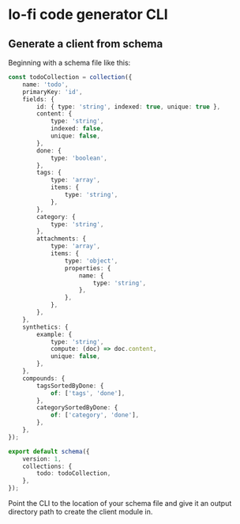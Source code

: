 # lo-fi code generator CLI

## Generate a client from schema

Beginning with a schema file like this:

```ts
const todoCollection = collection({
	name: 'todo',
	primaryKey: 'id',
	fields: {
		id: { type: 'string', indexed: true, unique: true },
		content: {
			type: 'string',
			indexed: false,
			unique: false,
		},
		done: {
			type: 'boolean',
		},
		tags: {
			type: 'array',
			items: {
				type: 'string',
			},
		},
		category: {
			type: 'string',
		},
		attachments: {
			type: 'array',
			items: {
				type: 'object',
				properties: {
					name: {
						type: 'string',
					},
				},
			},
		},
	},
	synthetics: {
		example: {
			type: 'string',
			compute: (doc) => doc.content,
			unique: false,
		},
	},
	compounds: {
		tagsSortedByDone: {
			of: ['tags', 'done'],
		},
		categorySortedByDone: {
			of: ['category', 'done'],
		},
	},
});

export default schema({
	version: 1,
	collections: {
		todo: todoCollection,
	},
});
```

Point the CLI to the location of your schema file and give it an output directory path to create the client module in.
